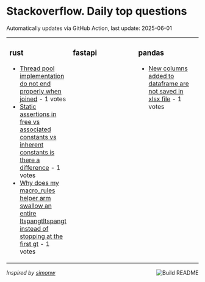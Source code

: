 # Stackoverflow. Daily top questions 

Automatically updates via GitHub Action, last update: <!-- date starts -->2025-06-01<!-- date ends -->


<table><tr><td valign="top" width="33%">

### rust
<!-- rust starts -->
* [Thread pool implementation do not end properly when joined](https://stackoverflow.com/questions/79646543/thread-pool-implementation-do-not-end-properly-when-joined) - 1 votes
* [Static assertions in free vs associated constants vs inherent constants is there a difference](https://stackoverflow.com/questions/79646269/static-assertions-in-free-vs-associated-constants-vs-inherent-constants-is-ther) - 1 votes
* [Why does my macro_rules helper arm swallow an entire ltspangtltspangt instead of stopping at the first gt](https://stackoverflow.com/questions/79647614/why-does-my-macro-rules-helper-arm-swallow-an-entire-span-span-instead) - 1 votes
<!-- rust ends -->
</td><td valign="top" width="34%">


### fastapi
<!-- fastapi starts -->

<!-- fastapi ends -->
</td><td valign="top" width="34%">


### pandas
<!-- pandas starts -->
* [New columns added to dataframe are not saved in xlsx file](https://stackoverflow.com/questions/79647209/new-columns-added-to-dataframe-are-not-saved-in-xlsx-file) - 1 votes
<!-- pandas ends -->
</td></tr></table>

<a href="https://github.com/hp0404/hp0404/actions"><img src="https://github.com/hp0404/hp0404/workflows/Build%20README/badge.svg" align="right" alt="Build README"></a> <p>*Inspired by  [simonw](https://github.com/simonw/simonw)*</p>
